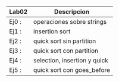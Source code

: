 | Lab02 | Descripcion                  |
|-------|------------------------------|
| Ej0 : | operaciones sobre strings    |
| Ej1 : | insertion sort               |
| Ej2 : | quick sort sin partition     |
| Ej3 : | quick sort con partition     |
| Ej4 : | selection, insertion y quick |
| Ej5 : | quick sort con goes_before   |